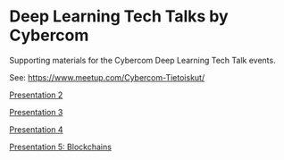 # Deep Learning Tech Talks by Cybercom
Supporting materials for the Cybercom Deep Learning Tech Talk events.

See: https://www.meetup.com/Cybercom-Tietoiskut/

[Presentation 2](https://github.com/cybercom-finland/deep_learning_tietoisku/raw/master/deep_learning.pdf)

[Presentation 3](https://github.com/cybercom-finland/deep_learning_tietoisku/raw/master/deep_learning_2.pdf)

[Presentation 4](https://github.com/cybercom-finland/deep_learning_tietoisku/raw/master/deep_learning_3.pdf)

[Presentation 5: Blockchains](https://github.com/cybercom-finland/deep_learning_tietoisku/raw/master/blockchains.pdf)
